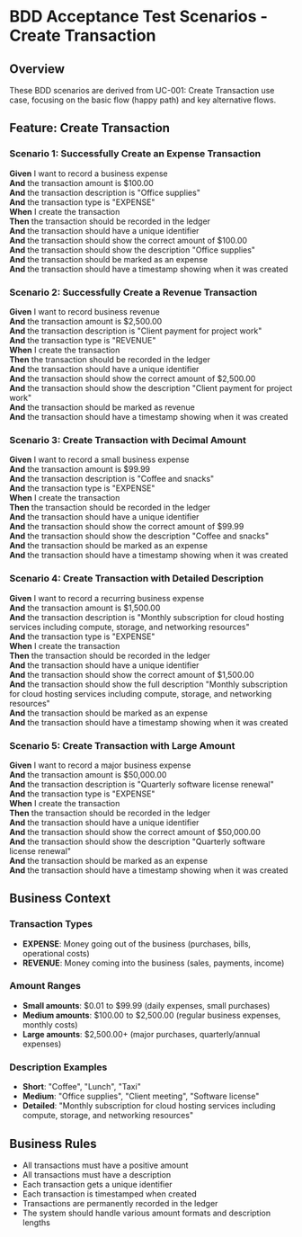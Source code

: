 # BDD Acceptance Test Scenarios - Create Transaction

## Overview
These BDD scenarios are derived from UC-001: Create Transaction use case, focusing on the basic flow (happy path) and key alternative flows.

## Feature: Create Transaction

### Scenario 1: Successfully Create an Expense Transaction
**Given** I want to record a business expense  
**And** the transaction amount is $100.00  
**And** the transaction description is "Office supplies"  
**And** the transaction type is "EXPENSE"  
**When** I create the transaction  
**Then** the transaction should be recorded in the ledger  
**And** the transaction should have a unique identifier  
**And** the transaction should show the correct amount of $100.00  
**And** the transaction should show the description "Office supplies"  
**And** the transaction should be marked as an expense  
**And** the transaction should have a timestamp showing when it was created

### Scenario 2: Successfully Create a Revenue Transaction
**Given** I want to record business revenue  
**And** the transaction amount is $2,500.00  
**And** the transaction description is "Client payment for project work"  
**And** the transaction type is "REVENUE"  
**When** I create the transaction  
**Then** the transaction should be recorded in the ledger  
**And** the transaction should have a unique identifier  
**And** the transaction should show the correct amount of $2,500.00  
**And** the transaction should show the description "Client payment for project work"  
**And** the transaction should be marked as revenue  
**And** the transaction should have a timestamp showing when it was created

### Scenario 3: Create Transaction with Decimal Amount
**Given** I want to record a small business expense  
**And** the transaction amount is $99.99  
**And** the transaction description is "Coffee and snacks"  
**And** the transaction type is "EXPENSE"  
**When** I create the transaction  
**Then** the transaction should be recorded in the ledger  
**And** the transaction should have a unique identifier  
**And** the transaction should show the correct amount of $99.99  
**And** the transaction should show the description "Coffee and snacks"  
**And** the transaction should be marked as an expense  
**And** the transaction should have a timestamp showing when it was created

### Scenario 4: Create Transaction with Detailed Description
**Given** I want to record a recurring business expense  
**And** the transaction amount is $1,500.00  
**And** the transaction description is "Monthly subscription for cloud hosting services including compute, storage, and networking resources"  
**And** the transaction type is "EXPENSE"  
**When** I create the transaction  
**Then** the transaction should be recorded in the ledger  
**And** the transaction should have a unique identifier  
**And** the transaction should show the correct amount of $1,500.00  
**And** the transaction should show the full description "Monthly subscription for cloud hosting services including compute, storage, and networking resources"  
**And** the transaction should be marked as an expense  
**And** the transaction should have a timestamp showing when it was created

### Scenario 5: Create Transaction with Large Amount
**Given** I want to record a major business expense  
**And** the transaction amount is $50,000.00  
**And** the transaction description is "Quarterly software license renewal"  
**And** the transaction type is "EXPENSE"  
**When** I create the transaction  
**Then** the transaction should be recorded in the ledger  
**And** the transaction should have a unique identifier  
**And** the transaction should show the correct amount of $50,000.00  
**And** the transaction should show the description "Quarterly software license renewal"  
**And** the transaction should be marked as an expense  
**And** the transaction should have a timestamp showing when it was created

## Business Context

### Transaction Types
- **EXPENSE**: Money going out of the business (purchases, bills, operational costs)
- **REVENUE**: Money coming into the business (sales, payments, income)

### Amount Ranges
- **Small amounts**: $0.01 to $99.99 (daily expenses, small purchases)
- **Medium amounts**: $100.00 to $2,500.00 (regular business expenses, monthly costs)
- **Large amounts**: $2,500.00+ (major purchases, quarterly/annual expenses)

### Description Examples
- **Short**: "Coffee", "Lunch", "Taxi"
- **Medium**: "Office supplies", "Client meeting", "Software license"
- **Detailed**: "Monthly subscription for cloud hosting services including compute, storage, and networking resources"

## Business Rules
- All transactions must have a positive amount
- All transactions must have a description
- Each transaction gets a unique identifier
- Each transaction is timestamped when created
- Transactions are permanently recorded in the ledger
- The system should handle various amount formats and description lengths
